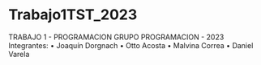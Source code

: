 # Trabajo1TST_2023
TRABAJO 1 - PROGRAMACION
GRUPO PROGRAMACION - 2023
Integrantes:
•	Joaquín Dorgnach
•	Otto Acosta
•	Malvina Correa
•	Daniel Varela
